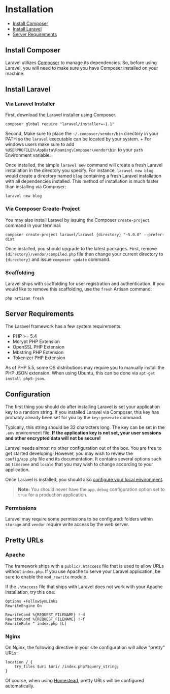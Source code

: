 # Installation

- [Install Composer](#install-composer)
- [Install Laravel](#install-laravel)
- [Server Requirements](#server-requirements)

<a name="install-composer"></a>
## Install Composer

Laravel utilizes [Composer](http://getcomposer.org) to manage its dependencies. So, before using Laravel, you will need to make sure you have Composer installed on your machine.

<a name="install-laravel"></a>
## Install Laravel

### Via Laravel Installer

First, download the Laravel installer using Composer.

	composer global require "laravel/installer=~1.1"

Second,
 Make sure to place the `~/.composer/vendor/bin` directory in your PATH so the `laravel` executable can be located by your system.
+
 For windows users make sure to add `%USERPROFILE%\AppData\Roaming\Composer\vendor\bin` to your `path` Environment variable.

Once installed, the simple `laravel new` command will create a fresh Laravel installation in the directory you specify. For instance, `laravel new blog` would create a directory named `blog` containing a fresh Laravel installation with all dependencies installed. This method of installation is much faster than installing via Composer:

	laravel new blog

### Via Composer Create-Project

You may also install Laravel by issuing the Composer `create-project` command in your terminal:

	composer create-project laravel/laravel {directory} "~5.0.0" --prefer-dist

Once installed, you should upgrade to the latest packages. First, remove `{directory}/vendor/compiled.php` file then change your current directory to `{directory}` and issue `composer update` command.

### Scaffolding

Laravel ships with scaffolding for user registration and authentication. If you would like to remove this scaffolding, use the `fresh` Artisan command:

	php artisan fresh

<a name="server-requirements"></a>
## Server Requirements

The Laravel framework has a few system requirements:

- PHP >= 5.4
- Mcrypt PHP Extension
- OpenSSL PHP Extension
- Mbstring PHP Extension
- Tokenizer PHP Extension

As of PHP 5.5, some OS distributions may require you to manually install the PHP JSON extension. When using Ubuntu, this can be done via `apt-get install php5-json`.

<a name="configuration"></a>
## Configuration

The first thing you should do after installing Laravel is set your application key to a random string. If you installed Laravel via Composer, this key has probably already been set for you by the `key:generate` command.

Typically, this string should be 32 characters long. The key can be set in the `.env` environment file. **If the application key is not set, your user sessions and other encrypted data will not be secure!**

Laravel needs almost no other configuration out of the box. You are free to get started developing! However, you may wish to review the `config/app.php` file and its documentation. It contains several options such as `timezone` and `locale` that you may wish to change according to your application.

Once Laravel is installed, you should also [configure your local environment](/docs/{{version}}/configuration#environment-configuration).

> **Note:** You should never have the `app.debug` configuration option set to `true` for a production application.

<a name="permissions"></a>
### Permissions

Laravel may require some permissions to be configured: folders within `storage` and `vendor` require write access by the web server.

<a name="pretty-urls"></a>
## Pretty URLs

### Apache

The framework ships with a `public/.htaccess` file that is used to allow URLs without `index.php`. If you use Apache to serve your Laravel application, be sure to enable the `mod_rewrite` module.

If the `.htaccess` file that ships with Laravel does not work with your Apache installation, try this one:

	Options +FollowSymLinks
	RewriteEngine On

	RewriteCond %{REQUEST_FILENAME} !-d
	RewriteCond %{REQUEST_FILENAME} !-f
	RewriteRule ^ index.php [L]

### Nginx

On Nginx, the following directive in your site configuration will allow "pretty" URLs:

	location / {
		try_files $uri $uri/ /index.php?$query_string;
	}

Of course, when using [Homestead](/docs/{{version}}/homestead), pretty URLs will be configured automatically.
